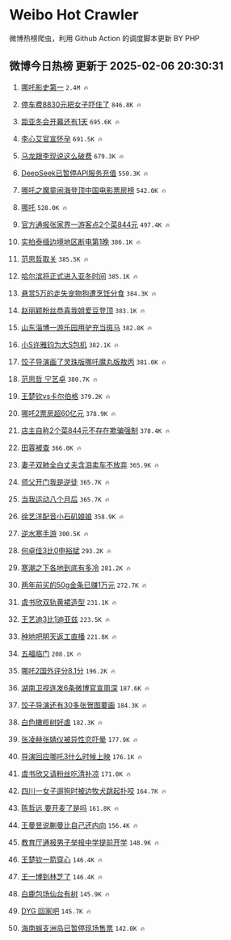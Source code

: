 # Weibo Hot Crawler 



微博热榜爬虫，利用 Github Action 的调度脚本更新 BY PHP 


## 微博今日热榜 更新于 2025-02-06 20:30:31 
1. [哪吒影史第一](https://s.weibo.com/weibo?q=%E5%93%AA%E5%90%92%E5%BD%B1%E5%8F%B2%E7%AC%AC%E4%B8%80&t=31&band_rank=1&Refer=top) `2.4M 🔥` 

1. [停车费8830元把女子吓住了](https://s.weibo.com/weibo?q=%23%E5%81%9C%E8%BD%A6%E8%B4%B98830%E5%85%83%E6%8A%8A%E5%A5%B3%E5%AD%90%E5%90%93%E4%BD%8F%E4%BA%86%23&t=31&band_rank=2&Refer=top) `846.8K 🔥` 

1. [距亚冬会开幕还有1天](https://s.weibo.com/weibo?q=%23%E8%B7%9D%E4%BA%9A%E5%86%AC%E4%BC%9A%E5%BC%80%E5%B9%95%E8%BF%98%E6%9C%891%E5%A4%A9%23&t=31&band_rank=3&Refer=top) `695.6K 🔥` 

1. [李心艾官宣怀孕](https://s.weibo.com/weibo?q=%23%E6%9D%8E%E5%BF%83%E8%89%BE%E5%AE%98%E5%AE%A3%E6%80%80%E5%AD%95%23&t=31&band_rank=4&Refer=top) `691.5K 🔥` 

1. [马龙跟李现说这么破费](https://s.weibo.com/weibo?q=%E9%A9%AC%E9%BE%99%E8%B7%9F%E6%9D%8E%E7%8E%B0%E8%AF%B4%E8%BF%99%E4%B9%88%E7%A0%B4%E8%B4%B9&t=31&band_rank=5&Refer=top) `679.3K 🔥` 

1. [DeepSeek已暂停API服务充值](https://s.weibo.com/weibo?q=%23DeepSeek%E5%B7%B2%E6%9A%82%E5%81%9CAPI%E6%9C%8D%E5%8A%A1%E5%85%85%E5%80%BC%23&t=31&band_rank=6&Refer=top) `550.3K 🔥` 

1. [哪吒之魔童闹海登顶中国电影票房榜](https://s.weibo.com/weibo?q=%23%E5%93%AA%E5%90%92%E4%B9%8B%E9%AD%94%E7%AB%A5%E9%97%B9%E6%B5%B7%E7%99%BB%E9%A1%B6%E4%B8%AD%E5%9B%BD%E7%94%B5%E5%BD%B1%E7%A5%A8%E6%88%BF%E6%A6%9C%23&t=31&band_rank=7&Refer=top) `542.0K 🔥` 

1. [哪吒](https://s.weibo.com/weibo?q=%E5%93%AA%E5%90%92&t=31&band_rank=8&Refer=top) `528.0K 🔥` 

1. [官方通报张家界一游客点2个菜844元](https://s.weibo.com/weibo?q=%23%E5%AE%98%E6%96%B9%E9%80%9A%E6%8A%A5%E5%BC%A0%E5%AE%B6%E7%95%8C%E4%B8%80%E6%B8%B8%E5%AE%A2%E7%82%B92%E4%B8%AA%E8%8F%9C844%E5%85%83%23&t=31&band_rank=9&Refer=top) `497.4K 🔥` 

1. [实拍泰缅边境地区断电第1晚](https://s.weibo.com/weibo?q=%23%E5%AE%9E%E6%8B%8D%E6%B3%B0%E7%BC%85%E8%BE%B9%E5%A2%83%E5%9C%B0%E5%8C%BA%E6%96%AD%E7%94%B5%E7%AC%AC1%E6%99%9A%23&t=31&band_rank=10&Refer=top) `386.1K 🔥` 

1. [范思哲取关](https://s.weibo.com/weibo?q=%23%E8%8C%83%E6%80%9D%E5%93%B2%E5%8F%96%E5%85%B3%23&t=31&band_rank=11&Refer=top) `385.5K 🔥` 

1. [哈尔滨将正式进入亚冬时间](https://s.weibo.com/weibo?q=%23%E5%93%88%E5%B0%94%E6%BB%A8%E5%B0%86%E6%AD%A3%E5%BC%8F%E8%BF%9B%E5%85%A5%E4%BA%9A%E5%86%AC%E6%97%B6%E9%97%B4%23&t=31&band_rank=12&Refer=top) `385.1K 🔥` 

1. [悬赏5万的走失宠物狗遭烹饪分食](https://s.weibo.com/weibo?q=%23%E6%82%AC%E8%B5%8F5%E4%B8%87%E7%9A%84%E8%B5%B0%E5%A4%B1%E5%AE%A0%E7%89%A9%E7%8B%97%E9%81%AD%E7%83%B9%E9%A5%AA%E5%88%86%E9%A3%9F%23&t=31&band_rank=13&Refer=top) `384.3K 🔥` 

1. [赵丽颖粉丝恭喜我姐爱豆登顶](https://s.weibo.com/weibo?q=%23%E8%B5%B5%E4%B8%BD%E9%A2%96%E7%B2%89%E4%B8%9D%E6%81%AD%E5%96%9C%E6%88%91%E5%A7%90%E7%88%B1%E8%B1%86%E7%99%BB%E9%A1%B6%23&t=31&band_rank=14&Refer=top) `383.1K 🔥` 

1. [山东淄博一游乐园用驴充当斑马](https://s.weibo.com/weibo?q=%23%E5%B1%B1%E4%B8%9C%E6%B7%84%E5%8D%9A%E4%B8%80%E6%B8%B8%E4%B9%90%E5%9B%AD%E7%94%A8%E9%A9%B4%E5%85%85%E5%BD%93%E6%96%91%E9%A9%AC%23&t=31&band_rank=15&Refer=top) `382.8K 🔥` 

1. [小S许雅钧为大S包机](https://s.weibo.com/weibo?q=%23%E5%B0%8FS%E8%AE%B8%E9%9B%85%E9%92%A7%E4%B8%BA%E5%A4%A7S%E5%8C%85%E6%9C%BA%23&t=31&band_rank=16&Refer=top) `382.1K 🔥` 

1. [饺子导演画了灵珠版哪吒魔丸版敖丙](https://s.weibo.com/weibo?q=%23%E9%A5%BA%E5%AD%90%E5%AF%BC%E6%BC%94%E7%94%BB%E4%BA%86%E7%81%B5%E7%8F%A0%E7%89%88%E5%93%AA%E5%90%92%E9%AD%94%E4%B8%B8%E7%89%88%E6%95%96%E4%B8%99%23&t=31&band_rank=17&Refer=top) `381.0K 🔥` 

1. [范思哲 宁艺卓](https://s.weibo.com/weibo?q=%E8%8C%83%E6%80%9D%E5%93%B2%20%E5%AE%81%E8%89%BA%E5%8D%93&t=31&band_rank=18&Refer=top) `380.7K 🔥` 

1. [王楚钦vs卡尔伯格](https://s.weibo.com/weibo?q=%23%E7%8E%8B%E6%A5%9A%E9%92%A6vs%E5%8D%A1%E5%B0%94%E4%BC%AF%E6%A0%BC%23&t=31&band_rank=19&Refer=top) `379.2K 🔥` 

1. [哪吒2票房超60亿元](https://s.weibo.com/weibo?q=%23%E5%93%AA%E5%90%922%E7%A5%A8%E6%88%BF%E8%B6%8560%E4%BA%BF%E5%85%83%23&t=31&band_rank=20&Refer=top) `378.9K 🔥` 

1. [店主自称2个菜844元不存在欺骗强制](https://s.weibo.com/weibo?q=%23%E5%BA%97%E4%B8%BB%E8%87%AA%E7%A7%B02%E4%B8%AA%E8%8F%9C844%E5%85%83%E4%B8%8D%E5%AD%98%E5%9C%A8%E6%AC%BA%E9%AA%97%E5%BC%BA%E5%88%B6%23&t=31&band_rank=21&Refer=top) `378.4K 🔥` 

1. [田蓉被查](https://s.weibo.com/weibo?q=%23%E7%94%B0%E8%93%89%E8%A2%AB%E6%9F%A5%23&t=31&band_rank=22&Refer=top) `366.0K 🔥` 

1. [妻子双肺全白丈夫含泪卖车不放弃](https://s.weibo.com/weibo?q=%23%E5%A6%BB%E5%AD%90%E5%8F%8C%E8%82%BA%E5%85%A8%E7%99%BD%E4%B8%88%E5%A4%AB%E5%90%AB%E6%B3%AA%E5%8D%96%E8%BD%A6%E4%B8%8D%E6%94%BE%E5%BC%83%23&t=31&band_rank=23&Refer=top) `365.9K 🔥` 

1. [师父开门我是逆徒](https://s.weibo.com/weibo?q=%23%E5%B8%88%E7%88%B6%E5%BC%80%E9%97%A8%E6%88%91%E6%98%AF%E9%80%86%E5%BE%92%23&t=31&band_rank=24&Refer=top) `365.7K 🔥` 

1. [当我运动八个月后](https://s.weibo.com/weibo?q=%E5%BD%93%E6%88%91%E8%BF%90%E5%8A%A8%E5%85%AB%E4%B8%AA%E6%9C%88%E5%90%8E&t=31&band_rank=25&Refer=top) `365.7K 🔥` 

1. [徐艺洋配音小石矶娘娘](https://s.weibo.com/weibo?q=%23%E5%BE%90%E8%89%BA%E6%B4%8B%E9%85%8D%E9%9F%B3%E5%B0%8F%E7%9F%B3%E7%9F%B6%E5%A8%98%E5%A8%98%23&t=31&band_rank=26&Refer=top) `358.9K 🔥` 

1. [逆水寒手游](https://s.weibo.com/weibo?q=%23%E9%80%86%E6%B0%B4%E5%AF%92%E6%89%8B%E6%B8%B8%23&t=31&band_rank=27&Refer=top) `300.5K 🔥` 

1. [何卓佳3比0申裕斌](https://s.weibo.com/weibo?q=%23%E4%BD%95%E5%8D%93%E4%BD%B33%E6%AF%940%E7%94%B3%E8%A3%95%E6%96%8C%23&t=31&band_rank=28&Refer=top) `293.2K 🔥` 

1. [寒潮之下各地到底有多冷](https://s.weibo.com/weibo?q=%E5%AF%92%E6%BD%AE%E4%B9%8B%E4%B8%8B%E5%90%84%E5%9C%B0%E5%88%B0%E5%BA%95%E6%9C%89%E5%A4%9A%E5%86%B7&t=31&band_rank=29&Refer=top) `281.2K 🔥` 

1. [两年前买的50g金条已赚1万元](https://s.weibo.com/weibo?q=%23%E4%B8%A4%E5%B9%B4%E5%89%8D%E4%B9%B0%E7%9A%8450g%E9%87%91%E6%9D%A1%E5%B7%B2%E8%B5%9A1%E4%B8%87%E5%85%83%23&t=31&band_rank=30&Refer=top) `272.7K 🔥` 

1. [虞书欣双轨黄裙造型](https://s.weibo.com/weibo?q=%23%E8%99%9E%E4%B9%A6%E6%AC%A3%E5%8F%8C%E8%BD%A8%E9%BB%84%E8%A3%99%E9%80%A0%E5%9E%8B%23&t=31&band_rank=31&Refer=top) `231.1K 🔥` 

1. [王艺迪3比1迪亚兹](https://s.weibo.com/weibo?q=%E7%8E%8B%E8%89%BA%E8%BF%AA3%E6%AF%941%E8%BF%AA%E4%BA%9A%E5%85%B9&t=31&band_rank=32&Refer=top) `223.5K 🔥` 

1. [种地吧明天返工直播](https://s.weibo.com/weibo?q=%E7%A7%8D%E5%9C%B0%E5%90%A7%E6%98%8E%E5%A4%A9%E8%BF%94%E5%B7%A5%E7%9B%B4%E6%92%AD&t=31&band_rank=33&Refer=top) `221.8K 🔥` 

1. [五福临门](https://s.weibo.com/weibo?q=%E4%BA%94%E7%A6%8F%E4%B8%B4%E9%97%A8&t=31&band_rank=34&Refer=top) `208.1K 🔥` 

1. [哪吒2国外评分8.1分](https://s.weibo.com/weibo?q=%23%E5%93%AA%E5%90%922%E5%9B%BD%E5%A4%96%E8%AF%84%E5%88%868.1%E5%88%86%23&t=31&band_rank=35&Refer=top) `196.2K 🔥` 

1. [湖南卫视连发6条微博官宣周深](https://s.weibo.com/weibo?q=%23%E6%B9%96%E5%8D%97%E5%8D%AB%E8%A7%86%E8%BF%9E%E5%8F%916%E6%9D%A1%E5%BE%AE%E5%8D%9A%E5%AE%98%E5%AE%A3%E5%91%A8%E6%B7%B1%23&t=31&band_rank=36&Refer=top) `187.6K 🔥` 

1. [饺子导演还有30多张贺图要画](https://s.weibo.com/weibo?q=%23%E9%A5%BA%E5%AD%90%E5%AF%BC%E6%BC%94%E8%BF%98%E6%9C%8930%E5%A4%9A%E5%BC%A0%E8%B4%BA%E5%9B%BE%E8%A6%81%E7%94%BB%23&t=31&band_rank=37&Refer=top) `184.3K 🔥` 

1. [白色橄榄树好虐](https://s.weibo.com/weibo?q=%E7%99%BD%E8%89%B2%E6%A9%84%E6%A6%84%E6%A0%91%E5%A5%BD%E8%99%90&t=31&band_rank=38&Refer=top) `182.3K 🔥` 

1. [张凌赫张婧仪被异性恋吓晕](https://s.weibo.com/weibo?q=%23%E5%BC%A0%E5%87%8C%E8%B5%AB%E5%BC%A0%E5%A9%A7%E4%BB%AA%E8%A2%AB%E5%BC%82%E6%80%A7%E6%81%8B%E5%90%93%E6%99%95%23&t=31&band_rank=39&Refer=top) `177.9K 🔥` 

1. [导演回应哪吒3什么时候上映](https://s.weibo.com/weibo?q=%23%E5%AF%BC%E6%BC%94%E5%9B%9E%E5%BA%94%E5%93%AA%E5%90%923%E4%BB%80%E4%B9%88%E6%97%B6%E5%80%99%E4%B8%8A%E6%98%A0%23&t=31&band_rank=40&Refer=top) `176.1K 🔥` 

1. [虞书欣又请粉丝吃清补凉](https://s.weibo.com/weibo?q=%23%E8%99%9E%E4%B9%A6%E6%AC%A3%E5%8F%88%E8%AF%B7%E7%B2%89%E4%B8%9D%E5%90%83%E6%B8%85%E8%A1%A5%E5%87%89%23&t=31&band_rank=41&Refer=top) `171.0K 🔥` 

1. [四川一女子遛狗时被边牧犬跳起扑咬](https://s.weibo.com/weibo?q=%23%E5%9B%9B%E5%B7%9D%E4%B8%80%E5%A5%B3%E5%AD%90%E9%81%9B%E7%8B%97%E6%97%B6%E8%A2%AB%E8%BE%B9%E7%89%A7%E7%8A%AC%E8%B7%B3%E8%B5%B7%E6%89%91%E5%92%AC%23&t=31&band_rank=42&Refer=top) `164.7K 🔥` 

1. [陈哲远 要开麦了是吗](https://s.weibo.com/weibo?q=%E9%99%88%E5%93%B2%E8%BF%9C%20%E8%A6%81%E5%BC%80%E9%BA%A6%E4%BA%86%E6%98%AF%E5%90%97&t=31&band_rank=43&Refer=top) `161.8K 🔥` 

1. [王曼昱说蒯曼比自己还内向](https://s.weibo.com/weibo?q=%23%E7%8E%8B%E6%9B%BC%E6%98%B1%E8%AF%B4%E8%92%AF%E6%9B%BC%E6%AF%94%E8%87%AA%E5%B7%B1%E8%BF%98%E5%86%85%E5%90%91%23&t=31&band_rank=44&Refer=top) `156.4K 🔥` 

1. [教育厅通报男子举报中学提前开学](https://s.weibo.com/weibo?q=%23%E6%95%99%E8%82%B2%E5%8E%85%E9%80%9A%E6%8A%A5%E7%94%B7%E5%AD%90%E4%B8%BE%E6%8A%A5%E4%B8%AD%E5%AD%A6%E6%8F%90%E5%89%8D%E5%BC%80%E5%AD%A6%23&t=31&band_rank=45&Refer=top) `148.9K 🔥` 

1. [王楚钦一箭穿心](https://s.weibo.com/weibo?q=%23%E7%8E%8B%E6%A5%9A%E9%92%A6%E4%B8%80%E7%AE%AD%E7%A9%BF%E5%BF%83%23&t=31&band_rank=46&Refer=top) `146.4K 🔥` 

1. [王一博到林芝了](https://s.weibo.com/weibo?q=%23%E7%8E%8B%E4%B8%80%E5%8D%9A%E5%88%B0%E6%9E%97%E8%8A%9D%E4%BA%86%23&t=31&band_rank=47&Refer=top) `146.4K 🔥` 

1. [白鹿包场仙台有树](https://s.weibo.com/weibo?q=%23%E7%99%BD%E9%B9%BF%E5%8C%85%E5%9C%BA%E4%BB%99%E5%8F%B0%E6%9C%89%E6%A0%91%23&t=31&band_rank=48&Refer=top) `145.9K 🔥` 

1. [DYG 回家吧](https://s.weibo.com/weibo?q=DYG%20%E5%9B%9E%E5%AE%B6%E5%90%A7&t=31&band_rank=49&Refer=top) `145.7K 🔥` 

1. [海南蜈支洲岛已暂停现场售票](https://s.weibo.com/weibo?q=%23%E6%B5%B7%E5%8D%97%E8%9C%88%E6%94%AF%E6%B4%B2%E5%B2%9B%E5%B7%B2%E6%9A%82%E5%81%9C%E7%8E%B0%E5%9C%BA%E5%94%AE%E7%A5%A8%23&t=31&band_rank=50&Refer=top) `142.0K 🔥` 

